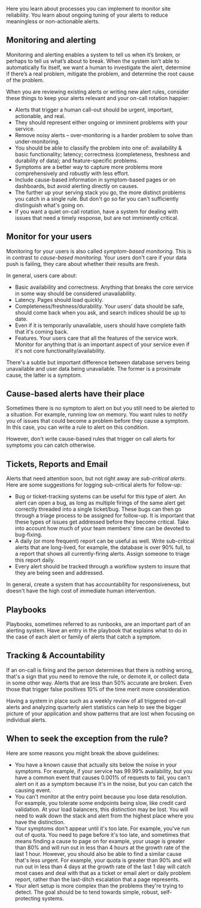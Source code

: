 Here you learn about processes you can implement to monitor site reliability. You learn about ongoing tuning of your alerts to reduce meaningless or non-actionable alerts.

## Monitoring and alerting

Monitoring and alerting enables a system to tell us when it’s broken, or perhaps to tell us what’s about to break. When the system isn’t able to automatically fix itself, we want a human to investigate the alert, determine if there’s a real problem, mitigate the problem, and determine the root cause of the problem.

When you are reviewing existing alerts or writing new alert rules, consider these things to keep your alerts relevant and your on-call rotation happier:

- Alerts that trigger a human call-out should be urgent, important, actionable, and real.
- They should represent either ongoing or imminent problems with your service.
- Remove noisy alerts – over-monitoring is a harder problem to solve than under-monitoring.
- You should be able to classify the problem into one of: availability & basic functionality; latency; correctness (completeness, freshness and durability of data); and feature-specific problems.
- Symptoms are a better way to capture more problems more comprehensively and robustly with less effort.
- Include cause-based information in symptom-based pages or on dashboards, but avoid alerting directly on causes.
- The further up your serving stack you go, the more distinct problems you catch in a single rule. But don't go so far you can't sufficiently distinguish what's going on.
- If you want a quiet on-call rotation, have a system for dealing with issues that need a timely response, but are not imminently critical.

## Monitor for your users

Monitoring for your users is also called *symptom-based monitoring.* This is in contrast to *cause-based monitoring.* Your users don't care if your data push is failing, they care about whether their results are fresh.

In general, users care about:

- Basic availability and correctness. Anything that breaks the core service in some way should be considered unavailability.
- Latency. Pages should load quickly.
- Completeness/freshness/durability. Your users' data should be safe, should come back when you ask, and search indices should be up to date.
- Even if it is temporarily unavailable, users should have complete faith that it's coming back.
- Features. Your users care that all the features of the service work. Monitor for anything that is an important aspect of your service even if it's not core functionality/availability.

There's a subtle but important difference between database servers being unavailable and user data being unavailable. The former is a proximate cause, the latter is a symptom.

## Cause-based alerts have their place

Sometimes there is no symptom to alert on but you still need to be alerted to a situation. For example, running low on memory. You want rules to notify you of issues that could become a problem before they cause a symptom. In this case, you can write a rule to alert on this condition.

However, don't write cause-based rules that trigger on call alerts for symptoms you can catch otherwise.

## Tickets, Reports and Email

Alerts that need attention soon, but not right away are *sub-critical alerts*. Here are some suggestions for logging sub-critical alerts for follow-up:

- Bug or ticket-tracking systems can be useful for this type of alert. An alert can open a bug, as long as multiple firings of the same alert get correctly threaded into a single ticket/bug. These bugs can then go through a triage process to be assigned for follow-up. It is important that these types of issues get addressed before they become critical. Take into account how much of your team members' time can be devoted to bug-fixing.
- A daily (or more frequent) report can be useful as well. Write sub-critical alerts that are long-lived, for example, the database is over 90% full, to a report that shows all currently-firing alerts. Assign someone to triage this report daily.
- Every alert should be tracked through a workflow system to insure that they are being seen and addressed.

In general, create a system that has accountability for responsiveness, but doesn't have the high cost of immediate human intervention.

## Playbooks

Playbooks, sometimes referred to as runbooks, are an important part of an alerting system. Have an entry in the playbook that explains what to do in the case of each alert or family of alerts that catch a symptom.

## Tracking & Accountability

If an on-call is firing and the person determines that there is nothing wrong, that's a sign that you need to remove the rule, or demote it, or collect data in some other way. Alerts that are less than 50% accurate are broken. Even those that trigger false positives 10% of the time merit more consideration.

Having a system in place such as a weekly review of all triggered on-call alerts and analyzing quarterly alert statistics can help to see the bigger picture of your application and show patterns that are lost when focusing on individual alerts.

## When to seek the exception from the rule?

Here are some reasons you might break the above guidelines:

- You have a known cause that actually sits below the noise in your symptoms. For example, if your service has 99.99% availability, but you have a common event that causes 0.001% of requests to fail, you can't alert on it as a symptom because it's in the noise, but you can catch the causing event.
- You can't monitor at the entry point because you lose data resolution. For example, you tolerate some endpoints being slow, like credit card validation. At your load balancers, this distinction may be lost. You will need to walk down the stack and alert from the highest place where you have the distinction.
- Your symptoms don't appear until it's too late. For example, you've run out of quota. You need to page before it's too late, and sometimes that means finding a cause to page on for example, your usage is greater than 80% and will run out in less than 4 hours at the growth rate of the last 1 hour. However, you should also be able to find a similar cause that's less urgent. For example, your quota is greater than 90% and will run out in less than 4 days at the growth rate of the last 1 day will catch most cases and deal with that as a ticket or email alert or daily problem report, rather than the last-ditch escalation that a page represents.
- Your alert setup is more complex than the problems they're trying to detect. The goal should be to tend towards simple, robust, self-protecting systems.
